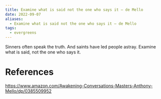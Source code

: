 ```yaml
---
title: Examine what is said not the one who says it — de Mello
date: 2022-09-07
aliases:
  - Examine what is said not the one who says it — de Mello
tags:
  - evergreens
---
```

Sinners often speak the truth. And saints have led people astray. Examine what is said, not the one who says it.

# References

https://www.amazon.com/Awakening-Conversations-Masters-Anthony-Mello/dp/0385509952